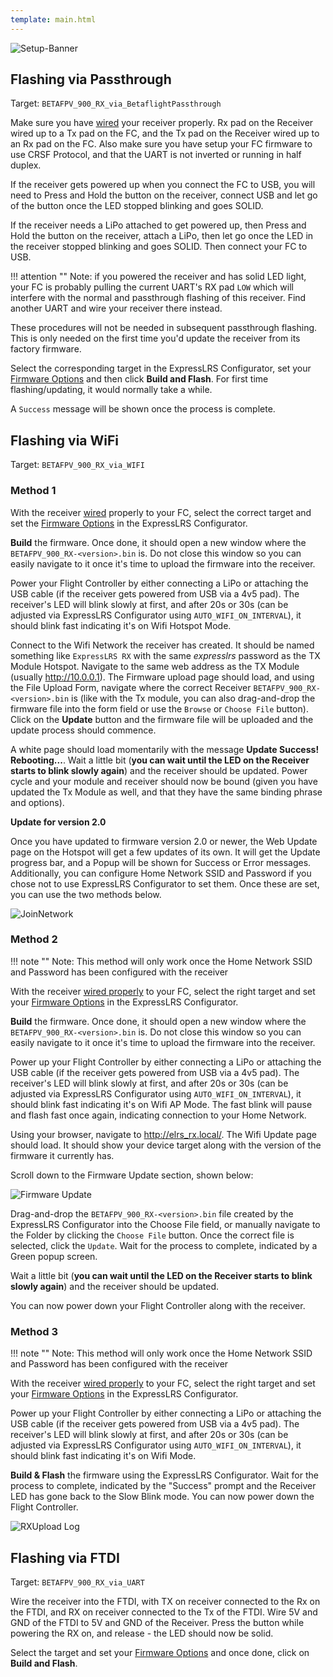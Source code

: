 ```yaml
---
template: main.html
---
```


![Setup-Banner](https://raw.githubusercontent.com/ExpressLRS/ExpressLRS-hardware/master/img/quick-start.png)

## Flashing via Passthrough

Target: `BETAFPV_900_RX_via_BetaflightPassthrough`

Make sure you have [wired](../../quick-start/rx-fcprep/#betafpv-receivers) your receiver properly. Rx pad on the Receiver wired up to a Tx pad on the FC, and the Tx pad on the Receiver wired up to an Rx pad on the FC. Also make sure you have setup your FC firmware to use CRSF Protocol, and that the UART is not inverted or running in half duplex.

If the receiver gets powered up when you connect the FC to USB, you will need to Press and Hold the button on the receiver, connect USB and let go of the button once the LED stopped blinking and goes SOLID.

If the receiver needs a LiPo attached to get powered up, then Press and Hold the button on the receiver, attach a LiPo, then let go once the LED in the receiver stopped blinking and goes SOLID. Then connect your FC to USB.

!!! attention ""
    Note: if you powered the receiver and has solid LED light, your FC is probably pulling the current UART's RX pad `LOW` which will interfere with the normal and passthrough flashing of this receiver. Find another UART and wire your receiver there instead.

These procedures will not be needed in subsequent passthrough flashing. This is only needed on the first time you'd update the receiver from its factory firmware.

Select the corresponding target in the ExpressLRS Configurator, set your [Firmware Options](../../quick-start/firmware-options) and then click **Build and Flash**. For first time flashing/updating, it would normally take a while. 

A `Success` message will be shown once the process is complete.

## Flashing via WiFi

Target: `BETAFPV_900_RX_via_WIFI`

### Method 1

With the receiver [wired](../../quick-start/rx-fcprep/#betafpv-receivers) properly to your FC, select the correct target and set the [Firmware Options](../../quick-start/firmware-options) in the ExpressLRS Configurator.

**Build** the firmware. Once done, it should open a new window where the `BETAFPV_900_RX-<version>.bin` is. Do not close this window so you can easily navigate to it once it's time to upload the firmware into the receiver.

Power your Flight Controller by either connecting a LiPo or attaching the USB cable (if the receiver gets powered from USB via a 4v5 pad). The receiver's LED will blink slowly at first, and after 20s or 30s (can be adjusted via ExpressLRS Configurator using `AUTO_WIFI_ON_INTERVAL`), it should blink fast indicating it's on Wifi Hotspot Mode.

Connect to the Wifi Network the receiver has created. It should be named something like `ExpressLRS RX` with the same *expresslrs* password as the TX Module Hotspot. Navigate to the same web address as the TX Module (usually http://10.0.0.1). The Firmware upload page should load, and using the File Upload Form, navigate where the correct Receiver `BETAFPV_900_RX-<version>.bin` is (like with the Tx module, you can also drag-and-drop the firmware file into the form field or use the `Browse` or `Choose File` button). Click on the **Update** button and the firmware file will be uploaded and the update process should commence.

A white page should load momentarily with the message **Update Success! Rebooting...**. Wait a little bit (**you can wait until the LED on the Receiver starts to blink slowly again**) and the receiver should be updated. Power cycle and your module and receiver should now be bound (given you have updated the Tx Module as well, and that they have the same binding phrase and options).

**Update for version 2.0**

Once you have updated to firmware version 2.0 or newer, the Web Update page on the Hotspot will get a few updates of its own. It will get the Update progress bar, and a Popup will be shown for Success or Error messages. Additionally, you can configure Home Network SSID and Password if you chose not to use ExpressLRS Configurator to set them. Once these are set, you can use the two methods below.

![JoinNetwork](../assets/images/web-joinnetwork.png)

### Method 2

!!! note ""
    Note: This method will only work once the Home Network SSID and Password has been configured with the receiver

With the receiver [wired properly](../../quick-start/rx-fcprep/#namimnorc-voyager-flash) to your FC, select the right target and set your [Firmware Options](../../quick-start/firmware-options) in the ExpressLRS Configurator.

**Build** the firmware. Once done, it should open a new window where the `BETAFPV_900_RX-<version>.bin` is. Do not close this window so you can easily navigate to it once it's time to upload the firmware into the receiver.

Power up your Flight Controller by either connecting a LiPo or attaching the USB cable (if the receiver gets powered from USB via a 4v5 pad). The receiver's LED will blink slowly at first, and after 20s or 30s (can be adjusted via ExpressLRS Configurator using `AUTO_WIFI_ON_INTERVAL`), it should blink fast indicating it's on Wifi AP Mode. The fast blink will pause and flash fast once again, indicating connection to your Home Network.

Using your browser, navigate to http://elrs_rx.local/. The Wifi Update page should load. It should show your device target along with the version of the firmware it currently has.

Scroll down to the Firmware Update section, shown below:

![Firmware Update](../assets/images/web-firmwareupdate.png)

Drag-and-drop the `BETAFPV_900_RX-<version>.bin` file created by the ExpressLRS Configurator into the Choose File field, or manually navigate to the Folder by clicking the `Choose File` button. Once the correct file is selected, click the `Update`. Wait for the process to complete, indicated by a Green popup screen. 

Wait a little bit (**you can wait until the LED on the Receiver starts to blink slowly again**) and the receiver should be updated.

You can now power down your Flight Controller along with the receiver.

### Method 3

!!! note ""
    Note: This method will only work once the Home Network SSID and Password has been configured with the receiver

With the receiver [wired properly](../../quick-start/rx-fcprep/#namimnorc-voyager-flash) to your FC, select the right target and set your [Firmware Options](../../quick-start/firmware-options) in the ExpressLRS Configurator.

Power up your Flight Controller by either connecting a LiPo or attaching the USB cable (if the receiver gets powered from USB via a 4v5 pad). The receiver's LED will blink slowly at first, and after 20s or 30s (can be adjusted via ExpressLRS Configurator using `AUTO_WIFI_ON_INTERVAL`), it should blink fast indicating it's on Wifi Mode.

**Build & Flash** the firmware using the ExpressLRS Configurator. Wait for the process to complete, indicated by the "Success" prompt and the Receiver LED has gone back to the Slow Blink mode. You can now power down the Flight Controller.

![RXUpload Log](../assets/images/RXWifiUpdateLog.png)

## Flashing via FTDI

Target: `BETAFPV_900_RX_via_UART`

Wire the receiver into the FTDI, with TX on receiver connected to the Rx on the FTDI, and RX on receiver connected to the Tx of the FTDI. Wire 5V and GND of the FTDI to 5V and GND of the Receiver. Press the button while powering the RX on, and release - the LED should now be solid.

Select the target and set your [Firmware Options](../../quick-start/firmware-options) and once done, click on **Build and Flash**.